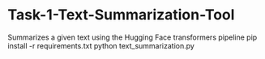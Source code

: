 # Task-1-Text-Summarization-Tool
Summarizes a given text using the Hugging Face transformers pipeline
pip install -r requirements.txt
python text_summarization.py
